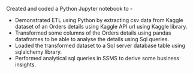 Created and coded a Python Jupyter notebook to -

- Demonstrated ETL using Python by extracting csv data from Kaggle dataset of an Orders details using Kaggle API url using Kaggle library.
- Transformed some columns of the Orders details using pandas dataframes to be able to analyse the details using Sql queries.
- Loaded the transformed dataset to a Sql server database table using sqlalchemy library.
- Performed analytical sql queries in SSMS to derive some business insights.
